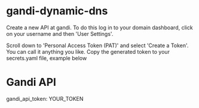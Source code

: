 # gandi-dynamic-dns

Create a new API at gandi. To do this log in to your domain dashboard, click on your username and then 'User Settings'. 

Scroll down to 'Personal Access Token (PAT)' and select 'Create a Token'. You can call it anything you like. Copy the generated token to your secrets.yaml file, example below

# Gandi API
gandi_api_token: YOUR_TOKEN

